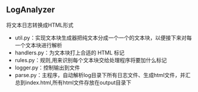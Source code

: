 ## LogAnalyzer
将文本日志转换成HTML形式
+  util.py：实现文本块生成器把纯文本分成一个一个的文本块，以便接下来对每一个文本块进行解析
+  handlers.py：为文本块打上合适的 HTML 标记
+  rules.py：规则,用来识别每个文本块交给处理程序将要加什么标记
+  logger.py：控制输出到文件
+  parse.py：主程序，自动解析log目录下所有日志文件、生成html文件，并汇总到index.html,所有html文件存放在output目录下
